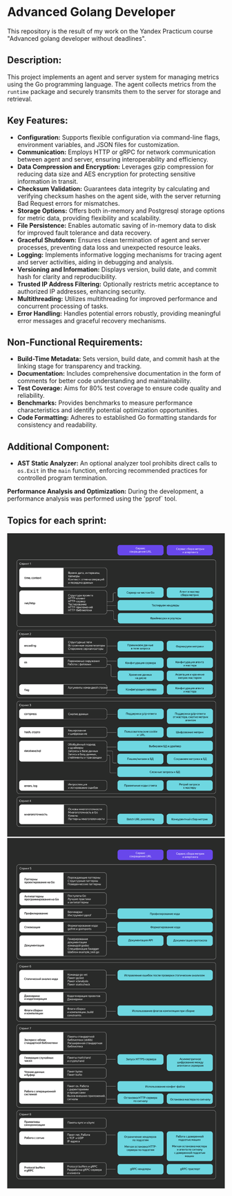 # Advanced Golang Developer

This repository is the result of my work on the Yandex Practicum course "Advanced golang developer without deadlines".

## Description:

This project implements an agent and server system for managing metrics using the Go programming language. The agent collects metrics from the `runtime` package and securely transmits them to the server for storage and retrieval.

## Key Features:

- **Configuration:** Supports flexible configuration via command-line flags, environment variables, and JSON files for customization.
- **Communication:** Employs HTTP or gRPC for network communication between agent and server, ensuring interoperability and efficiency.
- **Data Compression and Encryption:** Leverages gzip compression for reducing data size and AES encryption for protecting sensitive information in transit.
- **Checksum Validation:** Guarantees data integrity by calculating and verifying checksum hashes on the agent side, with the server returning Bad Request errors for mismatches.
- **Storage Options:** Offers both in-memory and Postgresql storage options for metric data, providing flexibility and scalability.
- **File Persistence:** Enables automatic saving of in-memory data to disk for improved fault tolerance and data recovery.
- **Graceful Shutdown:** Ensures clean termination of agent and server processes, preventing data loss and unexpected resource leaks.
- **Logging:** Implements informative logging mechanisms for tracing agent and server activities, aiding in debugging and analysis.
- **Versioning and Information:** Displays version, build date, and commit hash for clarity and reproducibility.
- **Trusted IP Address Filtering:** Optionally restricts metric acceptance to authorized IP addresses, enhancing security.
- **Multithreading:** Utilizes multithreading for improved performance and concurrent processing of tasks.
- **Error Handling:** Handles potential errors robustly, providing meaningful error messages and graceful recovery mechanisms.

## Non-Functional Requirements:

- **Build-Time Metadata:** Sets version, build date, and commit hash at the linking stage for transparency and tracking.
- **Documentation:** Includes comprehensive documentation in the form of comments for better code understanding and maintainability.
- **Test Coverage:** Aims for 80% test coverage to ensure code quality and reliability.
- **Benchmarks:** Provides benchmarks to measure performance characteristics and identify potential optimization opportunities.
- **Code Formatting:** Adheres to established Go formatting standards for consistency and readability.

## Additional Component:

- **AST Static Analyzer:** An optional analyzer tool prohibits direct calls to `os.Exit` in the `main` function, enforcing recommended practices for controlled program termination.


**Performance Analysis and Optimization:**
During the development, a performance analysis was performed using the 'pprof` tool.

## Topics for each sprint:
![1-4 sprint](readme/Image-3.png)
![5-8 sprint](readme/Image-4.png)